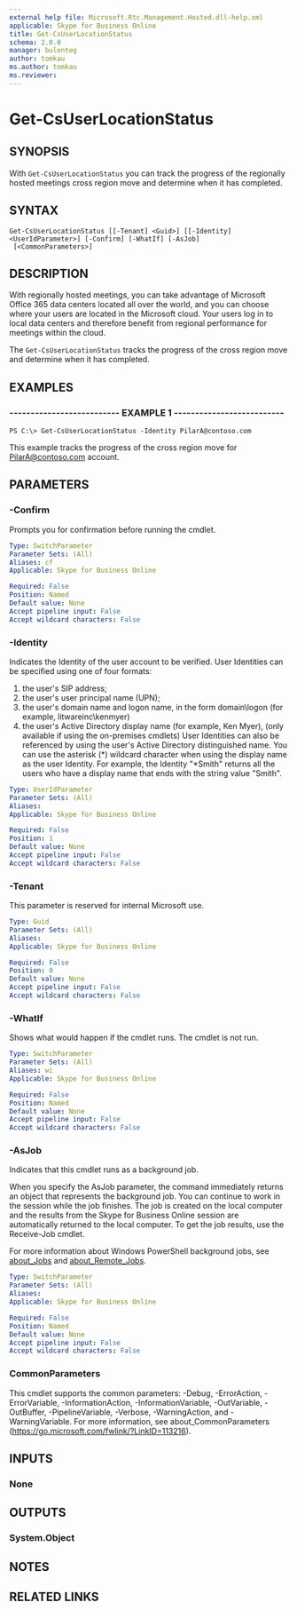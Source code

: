 ```yaml
---
external help file: Microsoft.Rtc.Management.Hosted.dll-help.xml
applicable: Skype for Business Online
title: Get-CsUserLocationStatus
schema: 2.0.0
manager: bulenteg
author: tomkau
ms.author: tomkau
ms.reviewer:
---
```


# Get-CsUserLocationStatus

## SYNOPSIS
With `Get-CsUserLocationStatus` you can track the progress of the regionally hosted meetings cross region move and determine when it has completed.

## SYNTAX

```
Get-CsUserLocationStatus [[-Tenant] <Guid>] [[-Identity] <UserIdParameter>] [-Confirm] [-WhatIf] [-AsJob]
 [<CommonParameters>]
```

## DESCRIPTION
With regionally hosted meetings, you can take advantage of Microsoft Office 365 data centers located all over the world, and you can choose where your users are located in the Microsoft cloud. Your users log in to local data centers and therefore benefit from regional performance for meetings within the cloud.

The `Get-CsUserLocationStatus` tracks the progress of the cross region move and determine when it has completed.

## EXAMPLES

### -------------------------- EXAMPLE 1 --------------------------
```
PS C:\> Get-CsUserLocationStatus -Identity PilarA@contoso.com
```

This example tracks the progress of the cross region move for PilarA@contoso.com account.

## PARAMETERS

### -Confirm
Prompts you for confirmation before running the cmdlet.

```yaml
Type: SwitchParameter
Parameter Sets: (All)
Aliases: cf
Applicable: Skype for Business Online

Required: False
Position: Named
Default value: None
Accept pipeline input: False
Accept wildcard characters: False
```

### -Identity
Indicates the Identity of the user account to be verified. User Identities can be specified using one of four formats:

1) the user's SIP address;
2) the user's user principal name (UPN);
3) the user's domain name and logon name, in the form domain\logon (for example, litwareinc\kenmyer)
4) the user's Active Directory display name (for example, Ken Myer), (only available if using the on-premises cmdlets) User Identities can also be referenced by using the user's Active Directory distinguished name.
You can use the asterisk (\*) wildcard character when using the display name as the user Identity. For example, the Identity "\*Smith" returns all the users who have a display name that ends with the string value "Smith".

```yaml
Type: UserIdParameter
Parameter Sets: (All)
Aliases: 
Applicable: Skype for Business Online

Required: False
Position: 1
Default value: None
Accept pipeline input: False
Accept wildcard characters: False
```

### -Tenant
This parameter is reserved for internal Microsoft use.

```yaml
Type: Guid
Parameter Sets: (All)
Aliases: 
Applicable: Skype for Business Online

Required: False
Position: 0
Default value: None
Accept pipeline input: False
Accept wildcard characters: False
```

### -WhatIf
Shows what would happen if the cmdlet runs.
The cmdlet is not run.

```yaml
Type: SwitchParameter
Parameter Sets: (All)
Aliases: wi
Applicable: Skype for Business Online

Required: False
Position: Named
Default value: None
Accept pipeline input: False
Accept wildcard characters: False
```

### -AsJob
Indicates that this cmdlet runs as a background job.

When you specify the AsJob parameter, the command immediately returns an object that represents the background job. You can continue to work in the session while the job finishes. The job is created on the local computer and the results from the Skype for Business Online session are automatically returned to the local computer. To get the job results, use the Receive-Job cmdlet.

For more information about Windows PowerShell background jobs, see [about_Jobs](https://docs.microsoft.com/powershell/module/microsoft.powershell.core/about/about_jobs?view=powershell-6) and [about_Remote_Jobs](https://docs.microsoft.com/powershell/module/microsoft.powershell.core/about/about_remote_jobs?view=powershell-6).

```yaml
Type: SwitchParameter
Parameter Sets: (All)
Aliases: 
Applicable: Skype for Business Online

Required: False
Position: Named
Default value: None
Accept pipeline input: False
Accept wildcard characters: False
```

### CommonParameters
This cmdlet supports the common parameters: -Debug, -ErrorAction, -ErrorVariable, -InformationAction, -InformationVariable, -OutVariable, -OutBuffer, -PipelineVariable, -Verbose, -WarningAction, and -WarningVariable. For more information, see about_CommonParameters (https://go.microsoft.com/fwlink/?LinkID=113216).

## INPUTS

### None

## OUTPUTS

### System.Object

## NOTES

## RELATED LINKS

